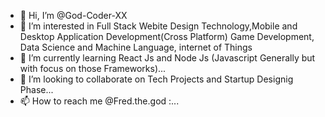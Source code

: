 - 👋 Hi, I’m @God-Coder-XX
- 👀 I’m interested in Full Stack Webite Design Technology,Mobile and Desktop Application Development(Cross Platform) Game Development, Data Science and Machine Language, internet of Things
- 🌱 I’m currently learning React Js and Node Js (Javascript Generally but with focus on those Frameworks)...
- 💞️ I’m looking to collaborate on Tech Projects and Startup Designig Phase...
- 📫 How to reach me <Instagram> @Fred.the.god </instagram>:...

<!---
God-Coder-XX/God-Coder-XX is a ✨ special ✨ repository because its `README.md` (this file) appears on your GitHub profile.
You can click the Preview link to take a look at your changes.
--->
